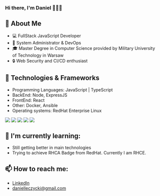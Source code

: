 ### Hi there, I'm Daniel 👋👋👋

## 📖 About Me
-  💻 FullStack JavaScript Developer
-  💼 System Administrator & DevOps
-  🎓 Master Degree in Computer Science provided by Military University of Technology in Warsaw
-  🔒 Web Security and CI/CD enthusiast

## 🚀 Technologies & Frameworks
- Programming Languages: JavaScript | TypeScript
- BackEnd: Node, ExpressJS
- FrontEnd: React
- Other: Docker, Ansible
- Operating systems: RedHat Enterprise Linux

<div float="left">
  <img src="https://img.shields.io/badge/Node%20js-339933?style=for-the-badge&logo=nodedotjs&logoColor=white" />
  <img src="https://img.shields.io/badge/React-20232A?style=for-the-badge&logo=react&logoColor=61DAFB" />
  <img src="https://img.shields.io/badge/Docker-2CA5E0?style=for-the-badge&logo=docker&logoColor=white" />
  <img src="https://img.shields.io/badge/Ansible-000000?style=for-the-badge&logo=ansible&logoColor=white" />
  <img src="https://img.shields.io/badge/Red%20Hat-EE0000?style=for-the-badge&logo=redhat&logoColor=white" />
</div>

## 🌱 I'm currently learning:
- Still getting better in main technologies
- Trying to achieve RHCA Badge from RedHat. Currently I am RHCE.

## 📫 How to reach me:
- [LinkedIn](https://www.linkedin.com/in/daniel-%C5%82%C4%99czycki-a9a815215/)
- danielleczycki@gmail.com
